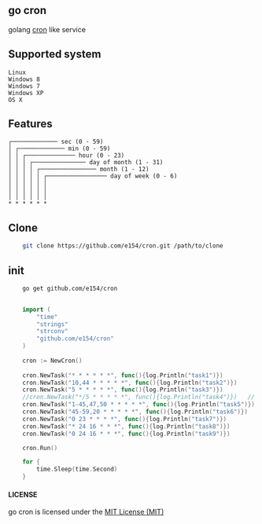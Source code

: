 go cron
-------

golang [cron](https://en.wikipedia.org/wiki/Cron) like service

## Supported system

    Linux
    Windows 8
    Windows 7
    Windows XP
    OS X
    
## Features
    
    ┌───────────── sec (0 - 59)
    │ ┌───────────── min (0 - 59)
    │ │ ┌────────────── hour (0 - 23)
    │ │ │ ┌─────────────── day of month (1 - 31)
    │ │ │ │ ┌──────────────── month (1 - 12)
    │ │ │ │ │ ┌───────────────── day of week (0 - 6)
    │ │ │ │ │ │                                         
    │ │ │ │ │ │
    │ │ │ │ │ │
    * * * * * *  

## Clone

```bash
    git clone https://github.com/e154/cron.git /path/to/clone   
```

## init

```bash
    go get github.com/e154/cron   
```

```go

    import (
        "time"
        "strings"
        "strconv"
        "github.com/e154/cron"
    )
    
    cron := NewCron()
    
    cron.NewTask("* * * * * *", func(){log.Println("task1")})
    cron.NewTask("10,44 * * * * *", func(){log.Println("task2")})
    cron.NewTask("5 * * * * *", func(){log.Println("task3")})
    //cron.NewTask("*/5 * * * * *", func(){log.Println("task4")})	// not supported
    cron.NewTask("1-45,47,50 * * * * *", func(){log.Println("task5")})
    cron.NewTask("45-59,20 * * * * *", func(){log.Println("task6")})
    cron.NewTask("0 23 * * * *", func(){log.Println("task7")})
    cron.NewTask("* 24 16 * * *", func(){log.Println("task8")})
    cron.NewTask("0 24 16 * * *", func(){log.Println("task9")})

    cron.Run()

    for {
        time.Sleep(time.Second)
    }
```

#### LICENSE

go cron is licensed under the [MIT License (MIT)](https://github.com/e154/cron/blob/dev/LICENSE)

